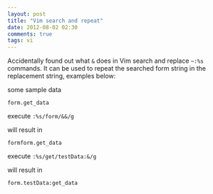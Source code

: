 ```yaml
---
layout: post
title: "Vim search and repeat"
date: 2012-08-02 02:30
comments: true
tags: vi
---
```


Accidentally found out what `&` does in Vim search and replace `~:%s` commands.
It can be used to repeat the searched form string in the replacement string, examples below:

some sample data

    form.get_data

execute `:%s/form/&&/g`

will result in 

    formform.get_data

execute `:%s/get/testData:&/g`

will result in 

    form.testData:get_data
